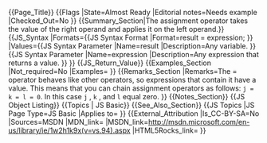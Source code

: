 {{Page_Title}}
{{Flags
|State=Almost Ready
|Editorial notes=Needs example
|Checked_Out=No
}}
{{Summary_Section|The assignment operator takes the value of the right operand and applies it on the left operand.}}
{{JS_Syntax
|Formats={{JS Syntax Format
|Format=result = expression;
}}
|Values={{JS Syntax Parameter
|Name=result
|Description=Any variable.
}}{{JS Syntax Parameter
|Name=expression
|Description=Any expression that returns a value.
}}
}}
{{JS_Return_Value}}
{{Examples_Section
|Not_required=No
|Examples=
}}
{{Remarks_Section
|Remarks=The = operator behaves like other operators, so expressions that contain it have a value. This means that you can chain assignment operators as follows: <code>j = k = l = 0</code>. In this case <code>j</code> , <code>k</code> , and <code>l</code> equal zero.
}}
{{Notes_Section}}
{{JS Object Listing}}
{{Topics | JS Basic}}
{{See_Also_Section}}
{{JS Topics
|JS Page Type=JS Basic
|Applies to=
}}
{{External_Attribution
|Is_CC-BY-SA=No
|Sources=MSDN
|MDN_link=
|MSDN_link=http://msdn.microsoft.com/en-us/library/ie/1w2h1k9x(v=vs.94).aspx
|HTML5Rocks_link=
}}